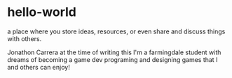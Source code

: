 # hello-world
a place where you store ideas, resources, or even share and discuss things with others.

Jonathon Carrera at the time of writing this I'm a farmingdale student with dreams of becoming a game dev programing and designing games that I and others can enjoy!
